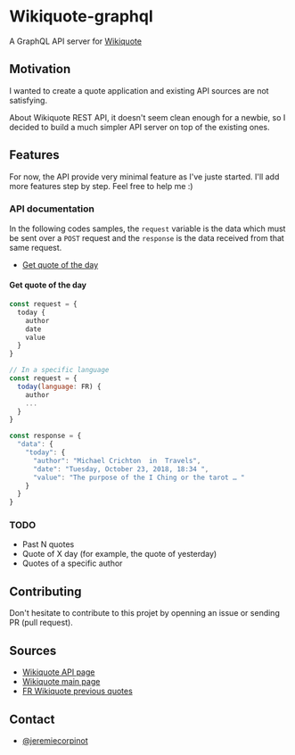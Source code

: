# Wikiquote-graphql

A GraphQL API server for [Wikiquote](https://en.wikiquote.org/wiki/Main_Page)

## Motivation

I wanted to create a quote application and existing API sources are not satisfying.

About Wikiquote REST API, it doesn't seem clean enough for a newbie, so I decided to build a much simpler API server on top of the existing ones.

## Features

For now, the API provide very minimal feature as I've juste started. I'll add more features step by step. Feel free to help me :)

### API documentation

In the following codes samples, the `request` variable is the data which must be sent over a `POST` request and the `response` is the data received from that same request.

* [Get quote of the day](#get-quote-of-the-day)

#### Get quote of the day

```js
const request = {
  today {
    author
    date
    value
  }
}

// In a specific language
const request = {
  today(language: FR) {
    author
    ...
  }
}

const response = {
  "data": {
    "today": {
      "author": "Michael Crichton  in  Travels",
      "date": "Tuesday, October 23, 2018, 18:34 ",
      "value": "The purpose of the I Ching or the tarot … "
    }
  }
}
```

### TODO

* Past N quotes
* Quote of X day (for example, the quote of yesterday)
* Quotes of a specific author

## Contributing

Don't hesitate to contribute to this projet by openning an issue or sending PR (pull request).

## Sources

* [Wikiquote API page](https://en.wikiquote.org/w/api.php)
* [Wikiquote main page](https://en.wikiquote.org/wiki/Main_Page)
* [FR Wikiquote previous quotes](https://fr.wikiquote.org/wiki/Modèle:Citation_du_jour/20_juin_2018)

## Contact

* [@jeremiecorpinot](https://twitter.com/jeremiecorpinot)